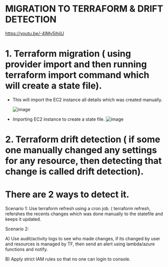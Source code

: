 # MIGRATION TO TERRAFORM & DRIFT DETECTION

https://youtu.be/-4IMy5ihiiU

# 1. Terraform migration ( using  provider import and then running terraform import command which will create a state file).

- This will import the EC2 instance all details which was created manually.

  ![image](https://github.com/jalaluddinmohammed/terraform-zero-to-hero/assets/145260536/c5aa430b-7e1f-493d-988d-ed5c07358b71)


- Importing EC2 instance to create a state file.
![image](https://github.com/jalaluddinmohammed/terraform-zero-to-hero/assets/145260536/d02743d6-1ce4-462a-89f7-6cb7aef89e2c)


# 2. Terraform drift detection ( if some one manually changed any settings for any resource, then detecting that change is called drift detection).

# There are 2 ways to detect it.

Scenario 1: Use terraform refresh using a cron job. ( terraform refresh, refershes the recents changes which was done manually to the statefile and keeps it updated.

Scenario 2: 

A) Use audit/activity logs to see who made changes, if its changed by user and resources is managed by TF, then send an alert using lambda/azure functions and notify.

B) Apply strict IAM rules so that no one can login to console.
